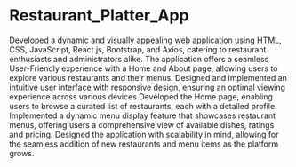 # Restaurant_Platter_App
Developed a dynamic and visually appealing web application using HTML, CSS, JavaScript, React.js, Bootstrap, and Axios, catering to restaurant enthusiasts and administrators alike.
The application offers a seamless User-Friendly experience with a Home and About page, allowing users to explore various restaurants and their menus.
Designed and implemented an intuitive user interface with responsive design, ensuring an optimal viewing experience across various devices.Developed the Home page, enabling users to browse a curated list of restaurants, each with a detailed profile.
Implemented a dynamic menu display feature that showcases restaurant menus, offering users a comprehensive view of available dishes, ratings and pricing.
Designed the application with scalability in mind, allowing for the seamless addition of new restaurants and menu items as the platform grows.
